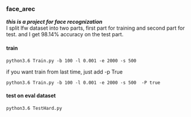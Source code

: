 ### face_arec
***this is a project for face recognization***  
I split lfw dataset into two parts, first part for training and second part for test.
and I get 98.14% accuracy on the test part.

#### train  
```
python3.6 Train.py -b 100 -l 0.001 -e 2000 -s 500  
```
if you want train from last time, just add -p True
```
python3.6 Train.py -b 100 -l 0.001 -e 2000 -s 500  -P true
```
#### test on  eval dataset
```
python3.6 TestHard.py

